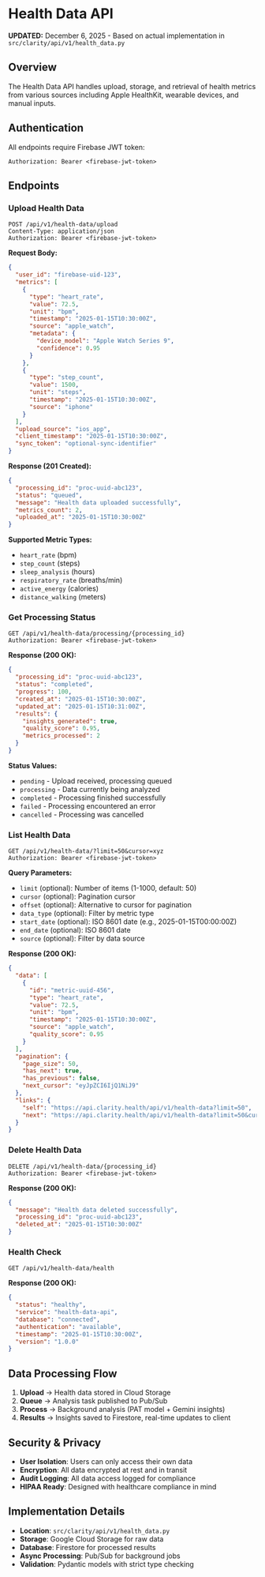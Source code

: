 # Health Data API

**UPDATED:** December 6, 2025 - Based on actual implementation in `src/clarity/api/v1/health_data.py`

## Overview

The Health Data API handles upload, storage, and retrieval of health metrics from various sources including Apple HealthKit, wearable devices, and manual inputs.

## Authentication

All endpoints require Firebase JWT token:

```
Authorization: Bearer <firebase-jwt-token>
```

## Endpoints

### Upload Health Data

```http
POST /api/v1/health-data/upload
Content-Type: application/json
Authorization: Bearer <firebase-jwt-token>
```

**Request Body:**

```json
{
  "user_id": "firebase-uid-123",
  "metrics": [
    {
      "type": "heart_rate",
      "value": 72.5,
      "unit": "bpm",
      "timestamp": "2025-01-15T10:30:00Z",
      "source": "apple_watch",
      "metadata": {
        "device_model": "Apple Watch Series 9",
        "confidence": 0.95
      }
    },
    {
      "type": "step_count", 
      "value": 1500,
      "unit": "steps",
      "timestamp": "2025-01-15T10:30:00Z",
      "source": "iphone"
    }
  ],
  "upload_source": "ios_app",
  "client_timestamp": "2025-01-15T10:30:00Z",
  "sync_token": "optional-sync-identifier"
}
```

**Response (201 Created):**

```json
{
  "processing_id": "proc-uuid-abc123",
  "status": "queued",
  "message": "Health data uploaded successfully",
  "metrics_count": 2,
  "uploaded_at": "2025-01-15T10:30:00Z"
}
```

**Supported Metric Types:**

- `heart_rate` (bpm)
- `step_count` (steps)
- `sleep_analysis` (hours)
- `respiratory_rate` (breaths/min)
- `active_energy` (calories)
- `distance_walking` (meters)

### Get Processing Status

```http
GET /api/v1/health-data/processing/{processing_id}
Authorization: Bearer <firebase-jwt-token>
```

**Response (200 OK):**

```json
{
  "processing_id": "proc-uuid-abc123",
  "status": "completed",
  "progress": 100,
  "created_at": "2025-01-15T10:30:00Z",
  "updated_at": "2025-01-15T10:31:00Z",
  "results": {
    "insights_generated": true,
    "quality_score": 0.95,
    "metrics_processed": 2
  }
}
```

**Status Values:**

- `pending` - Upload received, processing queued
- `processing` - Data currently being analyzed  
- `completed` - Processing finished successfully
- `failed` - Processing encountered an error
- `cancelled` - Processing was cancelled

### List Health Data

```http
GET /api/v1/health-data/?limit=50&cursor=xyz
Authorization: Bearer <firebase-jwt-token>
```

**Query Parameters:**

- `limit` (optional): Number of items (1-1000, default: 50)
- `cursor` (optional): Pagination cursor
- `offset` (optional): Alternative to cursor for pagination
- `data_type` (optional): Filter by metric type
- `start_date` (optional): ISO 8601 date (e.g., 2025-01-15T00:00:00Z)
- `end_date` (optional): ISO 8601 date
- `source` (optional): Filter by data source

**Response (200 OK):**

```json
{
  "data": [
    {
      "id": "metric-uuid-456",
      "type": "heart_rate",
      "value": 72.5,
      "unit": "bpm", 
      "timestamp": "2025-01-15T10:30:00Z",
      "source": "apple_watch",
      "quality_score": 0.95
    }
  ],
  "pagination": {
    "page_size": 50,
    "has_next": true,
    "has_previous": false,
    "next_cursor": "eyJpZCI6IjQ1NiJ9"
  },
  "links": {
    "self": "https://api.clarity.health/api/v1/health-data?limit=50",
    "next": "https://api.clarity.health/api/v1/health-data?limit=50&cursor=eyJpZCI6IjQ1NiJ9"
  }
}
```

### Delete Health Data

```http
DELETE /api/v1/health-data/{processing_id}
Authorization: Bearer <firebase-jwt-token>
```

**Response (200 OK):**

```json
{
  "message": "Health data deleted successfully",
  "processing_id": "proc-uuid-abc123",
  "deleted_at": "2025-01-15T10:30:00Z"
}
```

### Health Check

```http
GET /api/v1/health-data/health
```

**Response (200 OK):**

```json
{
  "status": "healthy",
  "service": "health-data-api",
  "database": "connected",
  "authentication": "available",
  "timestamp": "2025-01-15T10:30:00Z",
  "version": "1.0.0"
}
```

## Data Processing Flow

1. **Upload** → Health data stored in Cloud Storage
2. **Queue** → Analysis task published to Pub/Sub
3. **Process** → Background analysis (PAT model + Gemini insights)
4. **Results** → Insights saved to Firestore, real-time updates to client

## Security & Privacy

- **User Isolation**: Users can only access their own data
- **Encryption**: All data encrypted at rest and in transit
- **Audit Logging**: All data access logged for compliance
- **HIPAA Ready**: Designed with healthcare compliance in mind

## Implementation Details

- **Location**: `src/clarity/api/v1/health_data.py`
- **Storage**: Google Cloud Storage for raw data
- **Database**: Firestore for processed results
- **Async Processing**: Pub/Sub for background jobs
- **Validation**: Pydantic models with strict type checking

